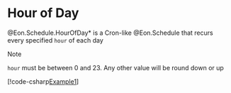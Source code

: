 ﻿# Hour of Day

@Eon.Schedule.HourOfDay* is a Cron-like @Eon.Schedule that recurs every
specified `hour` of each day

> [!NOTE]
> `hour` must be between 0 and 23. Any other value will be round down or up

[!code-csharp[Example1](../../../Eon.Tests/Examples/HourOfDayTests.cs#Example1)]
